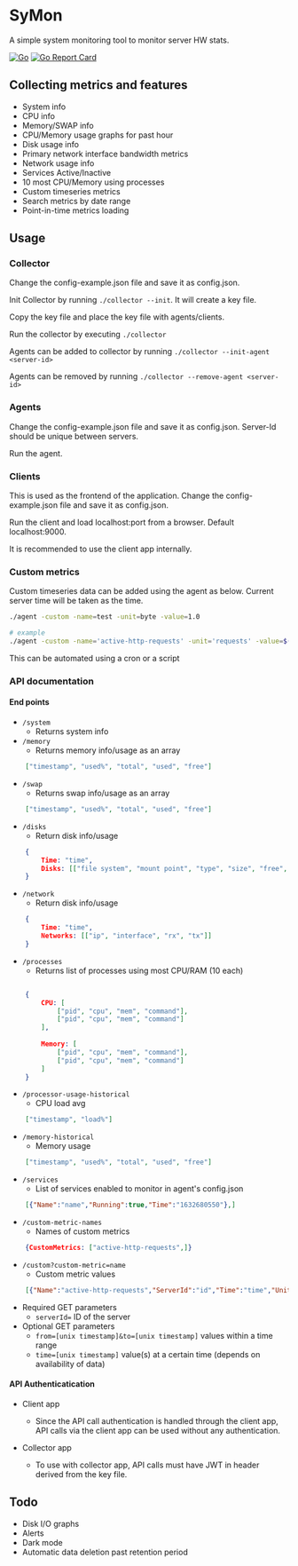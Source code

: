 # SyMon
A simple system monitoring tool to monitor server HW stats. 

[![Go](https://github.com/dhamith93/SyMon/actions/workflows/go.yml/badge.svg)](https://github.com/dhamith93/SyMon/actions/workflows/go.yml) [![Go Report Card](https://goreportcard.com/badge/github.com/dhamith93/SyMon)](https://goreportcard.com/report/github.com/dhamith93/SyMon)

## Collecting metrics and features
* System info
* CPU info
* Memory/SWAP info
* CPU/Memory usage graphs for past hour
* Disk usage info
* Primary network interface bandwidth metrics
* Network usage info
* Services Active/Inactive
* 10 most CPU/Memory using processes
* Custom timeseries metrics
* Search metrics by date range
* Point-in-time metrics loading

## Usage

### Collector
Change the config-example.json file and save it as config.json.

Init Collector by running `./collector --init`. It will create a key file. 

Copy the key file and place the key file with agents/clients.

Run the collector by executing `./collector`

Agents can be added to collector by running `./collector --init-agent <server-id>`

Agents can be removed by running `./collector --remove-agent <server-id>`

### Agents
Change the config-example.json file and save it as config.json. Server-Id should be unique between servers.

Run the agent.

### Clients
This is used as the frontend of the application. Change the config-example.json file and save it as config.json. 

Run the client and load localhost:port from a browser. Default localhost:9000.

It is recommended to use the client app internally.

### Custom metrics
Custom timeseries data can be added using the agent as below. Current server time will be taken as the time.

```bash
./agent -custom -name=test -unit=byte -value=1.0

# example
./agent -custom -name='active-http-requests' -unit='requests' -value=$(netstat | grep -c https)
```

This can be automated using a cron or a script

### API documentation
#### End points
* `/system`
    * Returns system info
* `/memory`
    * Returns memory info/usage as an array
```json
    ["timestamp", "used%", "total", "used", "free"]
```
* `/swap`
    * Returns swap info/usage as an array
```json
    ["timestamp", "used%", "total", "used", "free"]
```
* `/disks`
    * Return disk info/usage
```json
	{
	    Time: "time", 
	    Disks: [["file system", "mount point", "type", "size", "free", "used", "used%", "inodes", "inodes free", "inodes used", "inodes used%"]]
	}
```
* `/network`
    * Return disk info/usage
```json
	{
	    Time: "time", 
	    Networks: [["ip", "interface", "rx", "tx"]]
	}
```
* `/processes`
    * Returns list of processes using most CPU/RAM (10 each)
```json

    {
        CPU: [
            ["pid", "cpu", "mem", "command"],
            ["pid", "cpu", "mem", "command"]
        ],
        
        Memory: [
            ["pid", "cpu", "mem", "command"],
            ["pid", "cpu", "mem", "command"]
        ]
    }
```
* `/processor-usage-historical`
    * CPU load avg
```json
    ["timestamp", "load%"]
```
* `/memory-historical`
    * Memory usage
```json
    ["timestamp", "used%", "total", "used", "free"]
```
* `/services`
    * List of services enabled to monitor in agent's config.json
```json
    [{"Name":"name","Running":true,"Time":"1632680550"},]
```
* `/custom-metric-names`
    * Names of custom metrics
```json
    {CustomMetrics: ["active-http-requests",]}
```
* `/custom?custom-metric=name`
    * Custom metric values
```json
    [{"Name":"active-http-requests","ServerId":"id","Time":"time","Unit":"unit","Value":"x"},]
```
* Required GET parameters
    * `serverId=` ID of the server
* Optional GET parameters
    * `from=[unix timestamp]&to=[unix timestamp]` values within a time range
    * `time=[unix timestamp]` value(s) at a certain time (depends on availability of data)

#### API Authenticatication 
* Client app
    * Since the API call authentication is handled through the client app, API calls via the client app can be used without any authentication. 

* Collector app
    * To use with collector app, API calls must have JWT in header derived from the key file. 

## Todo
* Disk I/O graphs
* Alerts
* Dark mode
* Automatic data deletion past retention period